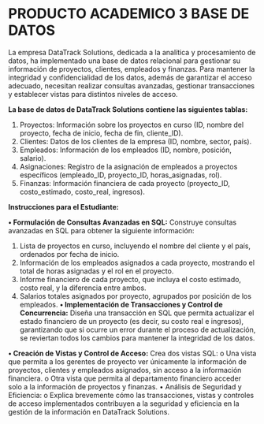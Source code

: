 # PRODUCTO ACADEMICO 3 BASE DE DATOS

La empresa DataTrack Solutions, dedicada a la analítica y procesamiento de datos, ha implementado una base de datos relacional para gestionar su información de proyectos, clientes, empleados y finanzas. Para mantener la integridad y confidencialidad de los datos, además de garantizar el acceso adecuado, necesitan realizar consultas avanzadas, gestionar transacciones y establecer vistas para distintos niveles de acceso.

**La base de datos de DataTrack Solutions contiene las siguientes tablas:**
1.	Proyectos: Información sobre los proyectos en curso (ID, nombre del proyecto, fecha de inicio, fecha de fin, cliente_ID).
2.	Clientes: Datos de los clientes de la empresa (ID, nombre, sector, país).
3.	Empleados: Información de los empleados (ID, nombre, posición, salario).
4.	Asignaciones: Registro de la asignación de empleados a proyectos específicos (empleado_ID, proyecto_ID, horas_asignadas, rol).
5.	Finanzas: Información financiera de cada proyecto (proyecto_ID, costo_estimado, costo_real, ingresos).

**Instrucciones para el Estudiante:**

**•	Formulación de Consultas Avanzadas en SQL:**
Construye consultas avanzadas en SQL para obtener la siguiente información:
1.	Lista de proyectos en curso, incluyendo el nombre del cliente y el país, ordenados por fecha de inicio.
2.	Información de los empleados asignados a cada proyecto, mostrando el total de horas asignadas y el rol en el proyecto.
3.	Informe financiero de cada proyecto, que incluya el costo estimado, costo real, y la diferencia entre ambos.
4.	Salarios totales asignados por proyecto, agrupados por posición de los empleados.
**•	Implementación de Transacciones y Control de Concurrencia:**
Diseña una transacción en SQL que permita actualizar el estado financiero de un proyecto (es decir, su costo real e ingresos), garantizando que si ocurre un error durante el proceso de actualización, se reviertan todos los cambios para mantener la integridad de los datos.

**•	Creación de Vistas y Control de Acceso:**
Crea dos vistas SQL:
o	Una vista que permita a los gerentes de proyecto ver únicamente la información de proyectos, clientes y empleados asignados, sin acceso a la información financiera.
o	Otra vista que permita al departamento financiero acceder solo a la información de proyectos y finanzas.
•	Análisis de Seguridad y Eficiencia:
o	Explica brevemente cómo las transacciones, vistas y controles de acceso implementados contribuyen a la seguridad y eficiencia en la gestión de la información en DataTrack Solutions.

